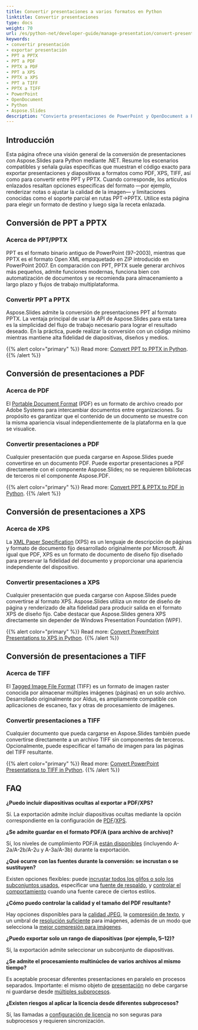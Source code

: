 ```yaml
---
title: Convertir presentaciones a varios formatos en Python
linktitle: Convertir presentaciones
type: docs
weight: 70
url: /es/python-net/developer-guide/manage-presentation/convert-presentation/
keywords:
- convertir presentación
- exportar presentación
- PPT a PPTX
- PPT a PDF
- PPTX a PDF
- PPT a XPS
- PPTX a XPS
- PPT a TIFF
- PPTX a TIFF
- PowerPoint
- OpenDocument
- Python
- Aspose.Slides
description: "Convierta presentaciones de PowerPoint y OpenDocument a PPTX, PDF, XPS, TIFF y más con Aspose.Slides para Python mediante .NET. Conversión simple y de alta calidad."
---
```


## **Introducción**

Esta página ofrece una visión general de la conversión de presentaciones con Aspose.Slides para Python mediante .NET. Resume los escenarios compatibles y señala guías específicas que muestran el código exacto para exportar presentaciones y diapositivas a formatos como PDF, XPS, TIFF, así como para convertir entre PPT y PPTX. Cuando corresponde, los artículos enlazados resaltan opciones específicas del formato —por ejemplo, renderizar notas o ajustar la calidad de la imagen— y limitaciones conocidas como el soporte parcial en rutas PPT→PPTX. Utilice esta página para elegir un formato de destino y luego siga la receta enlazada.

## **Conversión de PPT a PPTX**

### **Acerca de PPT/PPTX**

PPT es el formato binario antiguo de PowerPoint (97–2003), mientras que PPTX es el formato Open XML empaquetado en ZIP introducido en PowerPoint 2007. En comparación con PPT, PPTX suele generar archivos más pequeños, admite funciones modernas, funciona bien con automatización de documentos y se recomienda para almacenamiento a largo plazo y flujos de trabajo multiplataforma.

### **Convertir PPT a PPTX**

Aspose.Slides admite la conversión de presentaciones PPT al formato PPTX. La ventaja principal de usar la API de Aspose.Slides para esta tarea es la simplicidad del flujo de trabajo necesario para lograr el resultado deseado. En la práctica, puede realizar la conversión con un código mínimo mientras mantiene alta fidelidad de diapositivas, diseños y medios.

{{% alert color="primary" %}}
Read more: [Convert PPT to PPTX in Python](/slides/es/python-net/convert-ppt-to-pptx/).
{{% /alert %}}

## **Conversión de presentaciones a PDF**

### **Acerca de PDF**

El [Portable Document Format](https://en.wikipedia.org/wiki/PDF) (PDF) es un formato de archivo creado por Adobe Systems para intercambiar documentos entre organizaciones. Su propósito es garantizar que el contenido de un documento se muestre con la misma apariencia visual independientemente de la plataforma en la que se visualice.

### **Convertir presentaciones a PDF**

Cualquier presentación que pueda cargarse en Aspose.Slides puede convertirse en un documento PDF. Puede exportar presentaciones a PDF directamente con el componente Aspose.Slides; no se requieren bibliotecas de terceros ni el componente Aspose.PDF.

{{% alert color="primary" %}}
Read more: [Convert PPT & PPTX to PDF in Python](/slides/es/python-net/convert-powerpoint-to-pdf/).
{{% /alert %}}

## **Conversión de presentaciones a XPS**

### **Acerca de XPS**

La [XML Paper Specification](https://en.wikipedia.org/wiki/Open_XML_Paper_Specification) (XPS) es un lenguaje de descripción de páginas y formato de documento fijo desarrollado originalmente por Microsoft. Al igual que PDF, XPS es un formato de documento de diseño fijo diseñado para preservar la fidelidad del documento y proporcionar una apariencia independiente del dispositivo.

### **Convertir presentaciones a XPS**

Cualquier presentación que pueda cargarse con Aspose.Slides puede convertirse al formato XPS. Aspose.Slides utiliza un motor de diseño de página y renderizado de alta fidelidad para producir salida en el formato XPS de diseño fijo. Cabe destacar que Aspose.Slides genera XPS directamente sin depender de Windows Presentation Foundation (WPF).

{{% alert color="primary" %}}
Read more: [Convert PowerPoint Presentations to XPS in Python](/slides/es/python-net/convert-powerpoint-to-xps/).
{{% /alert %}}

## **Conversión de presentaciones a TIFF**

### **Acerca de TIFF**

El [Tagged Image File Format](https://en.wikipedia.org/wiki/TIFF) (TIFF) es un formato de imagen raster conocida por almacenar múltiples imágenes (páginas) en un solo archivo. Desarrollado originalmente por Aldus, es ampliamente compatible con aplicaciones de escaneo, fax y otras de procesamiento de imágenes.

### **Convertir presentaciones a TIFF**

Cualquier documento que pueda cargarse en Aspose.Slides también puede convertirse directamente a un archivo TIFF sin componentes de terceros. Opcionalmente, puede especificar el tamaño de imagen para las páginas del TIFF resultante.

{{% alert color="primary" %}}
Read more: [Convert PowerPoint Presentations to TIFF in Python](/slides/es/python-net/convert-powerpoint-to-tiff/).
{{% /alert %}}

## **FAQ**

**¿Puedo incluir diapositivas ocultas al exportar a PDF/XPS?**

Sí. La exportación admite incluir diapositivas ocultas mediante la opción correspondiente en la configuración de [PDF](https://reference.aspose.com/slides/python-net/aspose.slides.export/pdfoptions/show_hidden_slides/)/[XPS](https://reference.aspose.com/slides/python-net/aspose.slides.export/xpsoptions/show_hidden_slides/).

**¿Se admite guardar en el formato PDF/A (para archivo de archivo)?**

Sí, los niveles de cumplimiento PDF/A [están disponibles](https://reference.aspose.com/slides/python-net/aspose.slides.export/pdfcompliance/) (incluyendo A-2a/A-2b/A-2u y A-3a/A-3b) durante la exportación.

**¿Qué ocurre con las fuentes durante la conversión: se incrustan o se sustituyen?**

Existen opciones flexibles: puede [incrustar todos los glifos o solo los subconjuntos usados](/slides/es/python-net/embedded-font/), especificar una [fuente de respaldo](/slides/es/python-net/fallback-font/), y [controlar el comportamiento](/slides/es/python-net/font-substitution/) cuando una fuente carece de ciertos estilos.

**¿Cómo puedo controlar la calidad y el tamaño del PDF resultante?**

Hay opciones disponibles para la [calidad JPEG](https://reference.aspose.com/slides/python-net/aspose.slides.export/pdfoptions/jpeg_quality/), la [compresión de texto](https://reference.aspose.com/slides/python-net/aspose.slides.export/pdfoptions/text_compression/), y un umbral de [resolución suficiente](https://reference.aspose.com/slides/python-net/aspose.slides.export/pdfoptions/sufficient_resolution/) para imágenes, además de un modo que selecciona la [mejor compresión para imágenes](https://reference.aspose.com/slides/python-net/aspose.slides.export/pdfoptions/best_images_compression_ratio/).

**¿Puedo exportar solo un rango de diapositivas (por ejemplo, 5–12)?**

Sí, la exportación admite seleccionar un subconjunto de diapositivas.

**¿Se admite el procesamiento multinúcleo de varios archivos al mismo tiempo?**

Es aceptable procesar diferentes presentaciones en paralelo en procesos separados. Importante: el mismo objeto de [presentación](https://reference.aspose.com/slides/python-net/aspose.slides/presentation/) no debe cargarse ni guardarse desde [múltiples subprocesos](/slides/es/python-net/multithreading/).

**¿Existen riesgos al aplicar la licencia desde diferentes subprocesos?**

Sí, las llamadas a [configuración de licencia](/slides/es/python-net/licensing/) no son seguras para subprocesos y requieren sincronización.